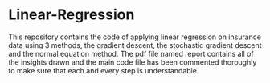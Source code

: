 # Linear-Regression
This repository contains the code of applying linear regression on insurance data using 3 methods,
the gradient descent, the stochastic gradient descent and the normal equation method. The pdf file named report contains all of the insights drawn and the main code file has been
commented thoroughly to make sure that each and every step is understandable. 

